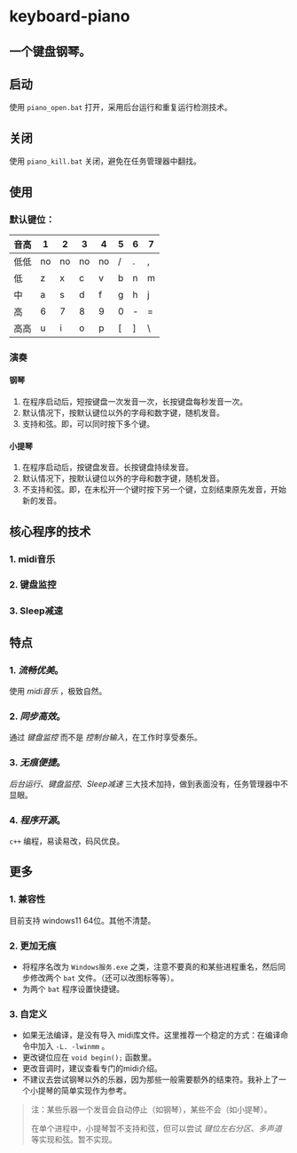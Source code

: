 # keyboard-piano

## 一个键盘钢琴。

## 启动
使用 ``piano_open.bat`` 打开，采用后台运行和重复运行检测技术。

## 关闭
使用 ``piano_kill.bat`` 关闭，避免在任务管理器中翻找。

## 使用

### 默认键位：

| 音高 | 1 | 2 | 3 | 4 | 5 | 6 | 7 |
| ---- | - | - | - | - | - | - | - |
| 低低 | no| no| no| no| / | . | , |
|  低  | z | x | c | v | b | n | m |
|  中  | a | s | d | f | g | h | j |
|  高  | 6 | 7 | 8 | 9 | 0 | - | = |
| 高高 | u | i | o | p | [ | ] | \ |

### 演奏

#### 钢琴
1. 在程序启动后，短按键盘一次发音一次，长按键盘每秒发音一次。
2. 默认情况下，按默认键位以外的字母和数字键，随机发音。
3. 支持和弦。即，可以同时按下多个键。

#### 小提琴
1. 在程序启动后，按键盘发音。长按键盘持续发音。
2. 默认情况下，按默认键位以外的字母和数字键，随机发音。
3. 不支持和弦。即，在未松开一个键时按下另一个键，立刻结束原先发音，开始新的发音。

## 核心程序的技术
### 1. midi音乐
### 2. 键盘监控
### 3. Sleep减速

## 特点
### 1. *流畅优美*。 
使用 _midi音乐_ ，极致自然。
### 2. *同步高效*。 
通过 _键盘监控_ 而不是 _控制台输入_，在工作时享受奏乐。
### 3. *无痕便捷*。 
_后台运行_、_键盘监控_、_Sleep减速_ 三大技术加持，做到表面没有，任务管理器中不显眼。
### 4. *程序开源*。
``c++`` 编程，易读易改，码风优良。

## 更多
### 1. 兼容性
目前支持 windows11 64位。其他不清楚。

### 2. 更加无痕
- 将程序名改为 ``Windows服务.exe`` 之类，注意不要真的和某些进程重名，然后同步修改两个 ``bat`` 文件。（还可以改图标等等）。
- 为两个 ``bat`` 程序设置快捷键。

### 3. 自定义
- 如果无法编译，是没有导入 midi库文件。这里推荐一个稳定的方式：在编译命令中加入 ``-L. -lwinmm`` 。
- 更改键位应在 ``void begin();`` 函数里。
- 更改音调时，建议查看专门的midi介绍。
- 不建议去尝试钢琴以外的乐器，因为那些一般需要额外的结束符。我补上了一个小提琴的简单实现作为参考。
> 注：某些乐器一个发音会自动停止（如钢琴），某些不会（如小提琴）。
> 
> 在单个进程中，小提琴暂不支持和弦，但可以尝试 _键位左右分区_、_多声道_ 等实现和弦。暂不实现。
